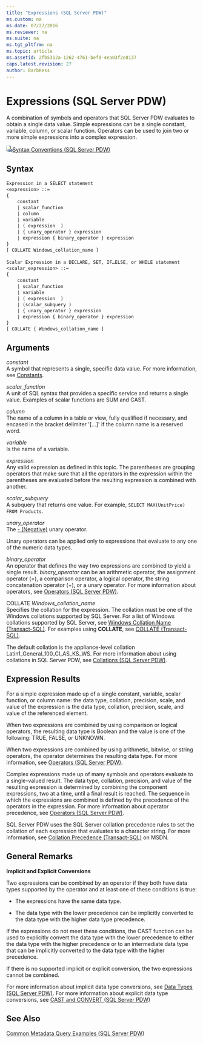 ```yaml
---
title: "Expressions (SQL Server PDW)"
ms.custom: na
ms.date: 07/27/2016
ms.reviewer: na
ms.suite: na
ms.tgt_pltfrm: na
ms.topic: article
ms.assetid: 2fb5312a-1262-4761-bef8-4ea03f2e8137
caps.latest.revision: 27
author: BarbKess
---
```

# Expressions (SQL Server PDW)
A combination of symbols and operators that SQL Server PDW evaluates to obtain a single data value. Simple expressions can be a single constant, variable, column, or scalar function. Operators can be used to join two or more simple expressions into a complex expression.  
  
![Topic link icon](../../mpp/sqlpdw/media/Topic_Link.gif "Topic_Link")[Syntax Conventions &#40;SQL Server PDW&#41;](../../mpp/sqlpdw/syntax-conventions-sql-server-pdw.md)  
  
## Syntax  
  
```  
Expression in a SELECT statement  
<expression> ::=   
{  
    constant   
    | scalar_function   
    | column  
    | variable  
    | ( expression  )  
    | { unary_operator } expression   
    | expression { binary_operator } expression   
}  
[ COLLATE Windows_collation_name ]  
  
Scalar Expression in a DECLARE, SET, IF…ELSE, or WHILE statement  
<scalar_expression> ::=  
{  
    constant   
    | scalar_function   
    | variable  
    | ( expression  )  
    | (scalar_subquery )  
    | { unary_operator } expression   
    | expression { binary_operator } expression   
}  
[ COLLATE { Windows_collation_name ]  
```  
  
## Arguments  
*constant*  
A symbol that represents a single, specific data value. For more information, see [Constants](../../mpp/sqlpdw/constants-sql-server-pdw.md).  
  
*scalar_function*  
A unit of SQL syntax that provides a specific service and returns a single value. Examples of scalar functions are SUM and CAST.  
  
*column*  
The name of a column in a table or view, fully qualified if necessary, and encased in the bracket delimiter '[…]' if the column name is a reserved word.  
  
*variable*  
Is the name of a variable.  
  
*expression*  
Any valid expression as defined in this topic. The parentheses are grouping operators that make sure that all the operators in the expression within the parentheses are evaluated before the resulting expression is combined with another.  
  
*scalar_subquery*  
A subquery that returns one value. For example, `SELECT MAX(UnitPrice) FROM Products`.  
  
*unary_operator*  
The [- (Negative)](../../mpp/sqlpdw/negative-sql-server-pdw.md) unary operator.  
  
Unary operators can be applied only to expressions that evaluate to any one of the numeric data types.  
  
*binary_operator*  
An operator that defines the way two expressions are combined to yield a single result. *binary_operator* can be an arithmetic operator, the assignment operator (=), a comparison operator, a logical operator, the string concatenation operator (+), or a unary operator. For more information about operators, see [Operators &#40;SQL Server PDW&#41;](../../mpp/sqlpdw/operators-sql-server-pdw.md).  
  
COLLATE *Windows_collation_name*  
Specifies the collation for the expression. The collation must be one of the Windows collations supported by SQL Server. For a list of Windows collations supported by SQL Server, see [Windows Collation Name (Transact-SQL)](http://msdn.microsoft.com/en-us/library/ms188046.aspx). For examples using **COLLATE**, see [COLLATE (Transact-SQL)](http://msdn.microsoft.com/en-us/library/ms184391.aspx).  
  
The default collation is the appliance-level collation Latin1_General_100_CI_AS_KS_WS. For more information about using collations in SQL Server PDW, see [Collations &#40;SQL Server PDW&#41;](../../mpp/sqlpdw/collations-sql-server-pdw.md).  
  
## Expression Results  
For a simple expression made up of a single constant, variable, scalar function, or column name: the data type, collation, precision, scale, and value of the expression is the data type, collation, precision, scale, and value of the referenced element.  
  
When two expressions are combined by using comparison or logical operators, the resulting data type is Boolean and the value is one of the following: TRUE, FALSE, or UNKNOWN.  
  
When two expressions are combined by using arithmetic, bitwise, or string operators, the operator determines the resulting data type. For more information, see [Operators &#40;SQL Server PDW&#41;](../../mpp/sqlpdw/operators-sql-server-pdw.md).  
  
Complex expressions made up of many symbols and operators evaluate to a single-valued result. The data type, collation, precision, and value of the resulting expression is determined by combining the component expressions, two at a time, until a final result is reached. The sequence in which the expressions are combined is defined by the precedence of the operators in the expression. For more information about operator precedence, see [Operators &#40;SQL Server PDW&#41;](../../mpp/sqlpdw/operators-sql-server-pdw.md).  
  
SQL Server PDW uses the SQL Server collation precedence rules to set the collation of each expression that evaluates to a character string. For more information, see [Collation Precedence (Transact-SQL)](http://msdn.microsoft.com/en-us/library/ms190286.aspx) on MSDN.  
  
## General Remarks  
**Implicit and Explicit Conversions**  
  
Two expressions can be combined by an operator if they both have data types supported by the operator and at least one of these conditions is true:  
  
-   The expressions have the same data type.  
  
-   The data type with the lower precedence can be implicitly converted to the data type with the higher data type precedence.  
  
If the expressions do not meet these conditions, the CAST function can be used to explicitly convert the data type with the lower precedence to either the data type with the higher precedence or to an intermediate data type that can be implicitly converted to the data type with the higher precedence.  
  
If there is no supported implicit or explicit conversion, the two expressions cannot be combined.  
  
For more information about implicit data type conversions, see [Data Types &#40;SQL Server PDW&#41;](../../mpp/sqlpdw/data-types-sql-server-pdw.md). For more information about explicit data type conversions, see [CAST and CONVERT &#40;SQL Server PDW&#41;](../../mpp/sqlpdw/cast-and-convert-sql-server-pdw.md)  
  
## See Also  
[Common Metadata Query Examples &#40;SQL Server PDW&#41;](../../mpp/sqlpdw/common-metadata-query-examples-sql-server-pdw.md)  
  
